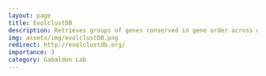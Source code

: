 ```yaml
---
layout: page
title: EvolclustDB
description: Retrieves groups of genes conserved in gene order across different species
img: assets/img/evolclustDB.png
redirect: http://evolclustdb.org/
importance: 3
category: Gabaldon Lab
---
```


